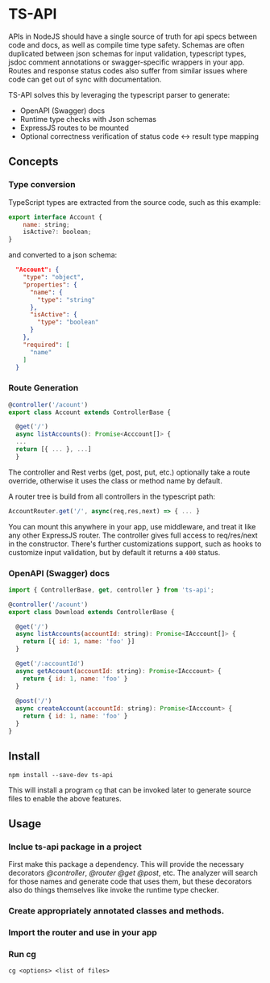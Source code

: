 # TS-API

APIs in NodeJS should have a single source of truth for api specs between code and docs, as well as compile time type safety.  Schemas are often duplicated between json schemas for input validation, typescript types, jsdoc comment annotations or  swagger-specific wrappers in your app.  Routes and response status codes also suffer from similar issues where code can get out of sync with documentation.

TS-API solves this by leveraging the typescript parser to generate:

* OpenAPI (Swagger) docs
* Runtime type checks with Json schemas
* ExpressJS routes to be mounted
* Optional correctness verification of status code <-> result type mapping

## Concepts

### Type conversion

TypeScript types are extracted from the source code, such as this example:

```javascript
export interface Account {
    name: string;
    isActive?: boolean;
}
```

and converted to a json schema:

```json
  "Account": {
    "type": "object",
    "properties": {
      "name": {
        "type": "string"
      },
      "isActive": {
        "type": "boolean"
      }
    },
    "required": [
      "name"
    ]
  }
```

### Route Generation

```javascript
@controller('/acount')
export class Account extends ControllerBase {

  @get('/')
  async listAccounts(): Promise<Acccount[]> {
  ...
  return [{ ... }, ...]
  }
```

The controller and Rest verbs (get, post, put, etc.) optionally take a route override, otherwise it uses the class or method name by default.

A router tree is build from all controllers in the typescript path:

```javascript
AccountRouter.get('/', async(req,res,next) => { ... }
```

You can mount this anywhere in your app, use middleware, and treat it like any other ExpressJS router.  The controller gives full access to req/res/next in the constructor.  There's further customizations support, such as hooks to customize input validation, but by default it returns a `400` status.

### OpenAPI (Swagger) docs


```javascript
import { ControllerBase, get, controller } from 'ts-api';

@controller('/acount')
export class Download extends ControllerBase {

  @get('/')
  async listAccounts(accountId: string): Promise<IAcccount[]> {
    return [{ id: 1, name: 'foo' }]
  }

  @get('/:accountId')
  async getAccount(accountId: string): Promise<IAcccount> {
    return { id: 1, name: 'foo' }
  }
  
  @post('/')
  async createAccount(accountId: string): Promise<IAcccount> {
    return { id: 1, name: 'foo' }
  }
}  
```

## Install
    npm install --save-dev ts-api

This will install a program `cg` that can be invoked later to generate source files to enable
the above features. 

## Usage

### Inclue ts-api package in a project

First make this package a dependency.  This will provide the necessary decorators *@controller*,
*@router* *@get* *@post*, etc.  The analyzer will search for those names and generate code that
uses them, but these decorators also do things themselves like invoke the runtime type checker.

### Create appropriately annotated classes and methods.

### Import the router and use in your app

### Run cg

    cg <options> <list of files>
